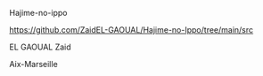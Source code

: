 Hajime-no-ippo

https://github.com/ZaidEL-GAOUAL/Hajime-no-Ippo/tree/main/src

EL GAOUAL Zaid 


Aix-Marseille
